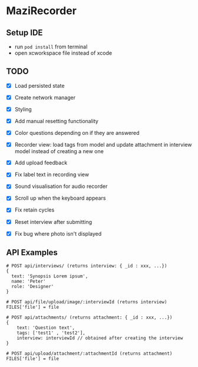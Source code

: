 # MaziRecorder



## Setup IDE

* run `pod install` from terminal
* open xcworkspace file instead of xcode

## TODO

* [x] Load persisted state
* [x] Create network manager
* [x] Styling
* [x] Add manual resetting functionality
* [x] Color questions depending on if they are answered
* [x] Recorder view: load tags from model and update attachment in interview model instead of creating a new one
* [x] Add upload feedback
* [x] Fix label text in recording view
* [x] Sound visualisation for audio recorder
* [x] Scroll up when the keyboard appears
* [x] Fix retain cycles
* [x] Reset interview after submitting
* [x] Fix bug where photo isn't displayed



## API Examples

```
# POST api/interviews/ (returns interview: { _id : xxx, ...})
{
  text: 'Synopsis Lorem ipsum',
  name: 'Peter'
  role: 'Designer'
}

# POST api/file/upload/image/:interviewId (returns interview)
FILES['file'] = file

# POST api/attachments/ (returns attachment: { _id : xxx, ...})
{
	text: 'Question text',
	tags: ['test1' , 'test2'],
	interview: interviewId // obtained after creating the interview
}

# POST api/upload/attachment/:attachmentId (returns attachment)
FILES['file'] = file

```
